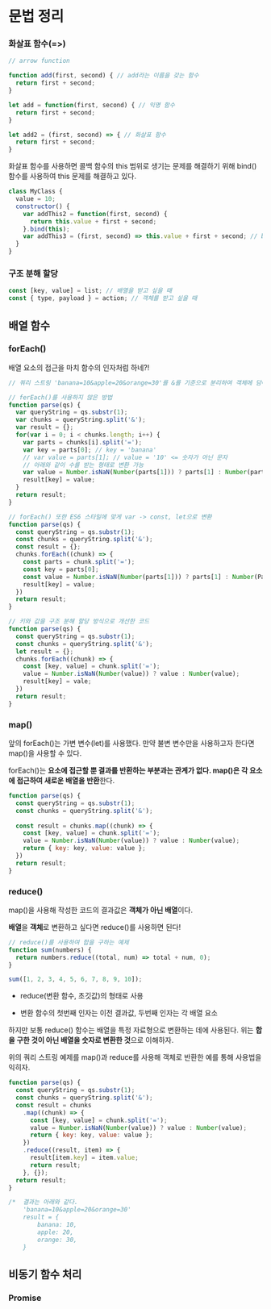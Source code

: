 # 문법 정리

### 화살표 함수(=>)

```javascript
// arrow function

function add(first, second) { // add라는 이름을 갖는 함수
  return first + second;
}

let add = function(first, second) { // 익명 함수
  return first + second;
}

let add2 = (first, second) => { // 화살표 함수
  return first + second;
}
```

화살표 함수를 사용하면 콜백 함수의 this 범위로 생기는 문제를 해결하기 위해 bind() 함수를 사용하여 this 문제를 해결하고 있다.

```javascript
class MyClass {
  value = 10;
  constructor() {
    var addThis2 = function(first, second) {
      return this.value + first + second;
    }.bind(this);
    var addThis3 = (first, second) => this.value + first + second; // bind 필요 ㄴ!
  }
}
```



### 구조 분해 할당

```javascript
const [key, value] = list; // 배열을 받고 싶을 때
const { type, payload } = action; // 객체를 받고 싶을 때
```



## 배열 함수

### forEach()

배열 요소의 접근을 마치 함수의 인자처럼 하네?!

```javascript
// 쿼리 스트링 'banana=10&apple=20&orange=30'를 &를 기준으로 분리하여 객체에 담아 반환

// ferEach()를 사용하지 않은 방법
function parse(qs) {
  var queryString = qs.substr(1);
  var chunks = queryString.split('&');
  var result = {};
  for(var i = 0; i < chunks.length; i++) {
    var parts = chunks[i].split('=');
    var key = parts[0]; // key = 'banana'
    // var value = parts[1]; // value = '10' <= 숫자가 아닌 문자
    // 아래와 같이 수를 받는 형태로 변환 가능
    var value = Number.isNaN(Number(parts[1])) ? parts[1] : Number(parts[1]);
    result[key] = value;
  }
  return result;
}

// forEach() 또한 ES6 스타일에 맞게 var -> const, let으로 변환
function parse(qs) {
  const queryString = qs.substr(1);
  const chunks = queryString.split('&');
  const result = {};
  chunks.forEach((chunk) => {
    const parts = chunk.split('=');
    const key = parts[0];
    const value = Number.isNaN(Number(parts[1])) ? parts[1] : Number(Parts[1]);
    result[key] = value;
  })
  return result;
}

// 키와 값을 구조 분해 할당 방식으로 개선한 코드
function parse(qs) {
  const queryString = qs.substr(1);
  const chunks = queryString.split('&');
  let result = {};
  chunks.forEach((chunk) => {
    const [key, value] = chunk.split('=');
    value = Number.isNaN(Number(value)) ? value : Number(value);
    result[key] = vale;
  })
  return result;
}
```



### map()

앞의 forEach()는 가변 변수(let)를 사용했다. 만약 불변 변수만을 사용하고자 한다면 map()을 사용할 수 있다.

forEach()는 **요소에 접근할 뿐 결과를 반환하는 부분과는 관계가 없다. map()은 각 요소에 접근하여 새로운 배열을 반환**한다.

```javascript
function parse(qs) {
  const queryString = qs.substr(1);
  const chunks = queryString.split('&');
    
  const result = chunks.map((chunk) => {
    const [key, value] = chunk.split('=');
    value = Number.isNaN(Number(value)) ? value : Number(value);
    return { key: key, value: value };
  })
  return result;
}
```



### reduce()

map()을 사용해 작성한 코드의 결과값은 **객체가 아닌 배열**이다.

**배열**을 **객체**로 변환하고 싶다면 reduce()를 사용하면 된다!

```javascript
// reduce()를 사용하여 합을 구하는 예제
function sum(numbers) {
  return numbers.reduce((total, num) => total + num, 0);
}

sum([1, 2, 3, 4, 5, 6, 7, 8, 9, 10]);
```

- reduce(변환 함수, 초깃값)의 형태로 사용

- 변환 함수의 첫번째 인자는 이전 결과값, 두번째 인자는 각 배열 요소

하지만 보통 reduce() 함수는 배열을 특정 자료형으로 변환하는 데에 사용된다. 위는 **합을 구한 것이 아닌 배열을 숫자로 변환한 것**으로 이해하자.



위의 쿼리 스트링 예제를 map()과 reduce를 사용해 객체로 반환한 예를 통해 사용법을 익히자.

```javascript
function parse(qs) {
  const queryString = qs.substr(1);
  const chunks = queryString.split('&');
  const result = chunks
    .map((chunk) => {
      const [key, value] = chunk.split('=');
      value = Number.isNaN(Number(value)) ? value : Number(value);
      return { key: key, value: value };
    })
    .reduce((result, item) => {
      result[item.key] = item.value;
      return result;
    }, {});
  return result;
}

/*	결과는 아래와 같다.
	'banana=10&apple=20&orange=30'
	result = {
		banana: 10,
		apple: 20,
		orange: 30,
	}
```



## 비동기 함수 처리

### Promise

